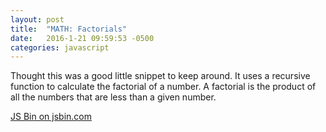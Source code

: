 ```yaml
---
layout: post
title:  "MATH: Factorials"
date:   2016-1-21 09:59:53 -0500
categories: javascript
---
```


Thought this was a good little snippet to keep around. It uses a recursive function to calculate the factorial of a number. A factorial is the product of all the numbers that are less than a given number.

<a class="jsbin-embed" href="http://jsbin.com/lawisonila/embed?js,console">JS Bin on jsbin.com</a><script src="http://static.jsbin.com/js/embed.min.js?3.35.9"></script>
